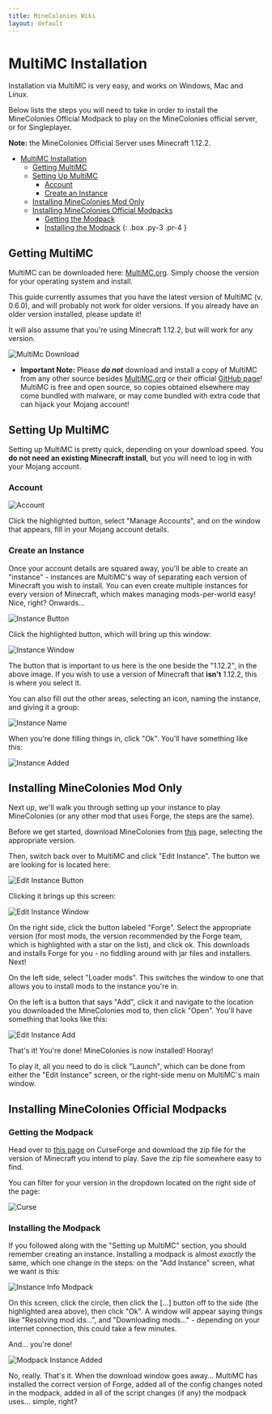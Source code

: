 ```yaml
---
title: MineColonies Wiki
layout: default
---
```

# MultiMC Installation

Installation via MultiMC is very easy, and works on Windows, Mac and Linux.

Below lists the steps you will need to take in order to install the MineColonies Official Modpack to play on the MineColonies official server, or for Singleplayer.

**Note:** the MineColonies Official Server uses Minecraft 1.12.2.

- [MultiMC Installation](#multimc-installation)
    - [Getting MultiMC](#getting-multimc)
    - [Setting Up MultiMC](#setting-up-multimc)
        - [Account](#account)
        - [Create an Instance](#create-an-instance)
    - [Installing MineColonies Mod Only](#installing-minecolonies-mod-only)
    - [Installing MineColonies Official Modpacks](#installing-minecolonies-official-modpacks)
        - [Getting the Modpack](#getting-the-modpack)
        - [Installing the Modpack](#installing-the-modpack)
{: .box .py-3 .pr-4 }

## Getting MultiMC

MultiMC can be downloaded here: [MultiMC.org](https://multimc.org/#Download). Simply choose the version for your operating system and install.

This guide currently assumes that you have the latest version of MultiMC (v. 0.6.0), and will probably not work for older versions. If you already have an older version installed, please update it!

It will also assume that you're using Minecraft 1.12.2, but will work for any version.

![MultiMc Download](../../assets/images/installation/multimc-download.png)

- **Important Note:** Please ***do not*** download and install a copy of MultiMC from any other source besides [MultiMC.org](https://multimc.org) or their official [GitHub page](https://github.com/MultiMC/MultiMC5/)! MultiMC is free and open source, so copies obtained elsewhere may come bundled with malware, or may come bundled with extra code that can hijack your Mojang account!


## Setting Up MultiMC

Setting up MultiMC is pretty quick, depending on your download speed. You **do not need an existing Minecraft install**, but you will need to log in with your Mojang account.

### Account

![Account](../../assets/images/installation/multimc-account.png)

Click the highlighted button, select "Manage Accounts", and on the window that appears, fill in your Mojang account details.

### Create an Instance

Once your account details are squared away, you'll be able to create an "instance" - instances are MultiMC's way of separating each version of Minecraft you wish to install. You can even create multiple instances for every version of Minecraft, which makes managing mods-per-world easy! Nice, right? Onwards...

![Instance Button](../../assets/images/installation/multimc-instance1.png)

Click the highlighted button, which will bring up this window:

![Instance Window](../../assets/images/installation/multimc-instance2.png)

The button that is important to us here is the one beside the "1.12.2", in the above image. If you wish to use a version of Minecraft that **isn't** 1.12.2, this is where you select it.

You can also fill out the other areas, selecting an icon, naming the instance, and giving it a group:

![Instance Name](../../assets/images/installation/multimc-instance3.png)

When you're done filling things in, click "Ok". You'll have something like this:

![Instance Added](../../assets/images/installation/multimc-instance4.png)

## Installing MineColonies Mod Only

Next up, we'll walk you through setting up your instance to play MineColonies (or any other mod that uses Forge, the steps are the same).

Before we get started, download MineColonies from [this](https://minecraft.curseforge.com/projects/minecolonies) page, selecting the appropriate version.

Then, switch back over to MultiMC and click "Edit Instance". The button we are looking for is located here:

![Edit Instance Button](../../assets/images/installation/multimc-edit1.png)

Clicking it brings up this screen:

![Edit Instance Window](../../assets/images/installation/multimc-edit2.png)

On the right side, click the button labeled "Forge". Select the appropriate version (for most mods, the version recommended by the Forge team, which is highlighted with a star on the list), and click ok. This downloads and installs Forge for you - no fiddling around with jar files and installers. Next!

On the left side, select "Loader mods". This switches the window to one that allows you to install mods to the instance you're in.

On the left is a button that says "Add", click it and navigate to the location you downloaded the MineColonies mod to, then click "Open". You'll have something that looks like this:

![Edit Instance Add](../../assets/images/installation/multimc-edit3.png)

That's it! You're done! MineColonies is now installed! Hooray!

To play it, all you need to do is click "Launch", which can be done from either the "Edit Instance" screen, or the right-side menu on MultiMC's main window.

## Installing MineColonies Official Modpacks 

### Getting the Modpack 

Head over to [this page](https://minecraft.curseforge.com/projects/minecolonies-testpack/files) on CurseForge and download the zip file for the version of Minecraft you intend to play. Save the zip file somewhere easy to find.

You can filter for your version in the dropdown located on the right side of the page:

![Curse](../../assets/images/installation/multimc-curse.png)

### Installing the Modpack ###

If you followed along with the "Setting up MultiMC" section, you should remember creating an instance. Installing a modpack is almost *exactly* the same, which one change in the steps: on the "Add Instance" screen, what we want is this:

![Instance Info Modpack](../../assets/images/installation/multimc-modpack1.png)

On this screen, click the circle, then click the [...] button off to the side (the highlighted area above), then click "Ok". A window will appear saying things like "Resolving mod ids...", and "Downloading mods..." - depending on your internet connection, this could take a few minutes.

And... you're done!

![Modpack Instance Added](../../assets/images/installation/multimc-modpack2.png)

No, really. That's it. When the download window goes away... MultiMC has installed the correct version of Forge, added all of the config changes noted in the modpack, added in all of the script changes (if any) the modpack uses... simple, right?
